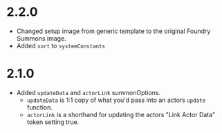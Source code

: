 # 2.2.0

- Changed setup image from generic template to the original Foundry Summons image.
- Added `sort` to `systemConstants`

# 2.1.0

- Added `updateData` and `actorLink` summonOptions.
  - `updateData` is 1:1 copy of what you'd pass into an actors `update` function.
  - `actorLink` is a shorthand for updating the actors "Link Actor Data" token setting true.